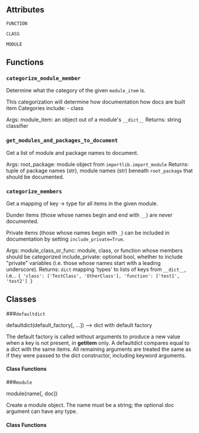 # 




## Attributes
    
`FUNCTION`
    
`CLASS`
    
`MODULE`
    





## Functions
    
### `categorize_module_member`

 Determine what the category of the given `module_item` is.

  This categorization will determine how documentation how docs are built
  item
  Categories include:
    - class

  Args:
    module_item: an object out of a module's `__dict__`
  Returns:
    string classifier
  

    
### `get_modules_and_packages_to_document`

 Get a list of module and package names to document.

  Args:
    root_package: module object from `importlib.import_module`
  Returns:
    tuple of package names (str), module names (str) beneath `root_package` that
    should be documented.
  

    
### `categorize_members`

 Get a mapping of key -> type for all items in the given module.

  Dunder items (those whose names begin and end with `__`) are never documented.

  Private items (those whose names begin with `_`) can be included in
  documentation by setting `include_private=True`.

  Args:
    module_class_or_func: module, class, or function whose members should be
      categorized
    include_private: optional bool, whether to include "private" variables (i.e.
      those whose names start with a leading underscore).
  Returns:
    `dict` mapping 'types' to lists of keys from `__dict__`, i.e...
    ```
    {
      'class': ['TestClass', 'OtherClass'],
      'function': ['test1', 'test2']
    }
    ```
  

    
    




## Classes
    
    
###`defaultdict`

defaultdict(default_factory[, ...]) --> dict with default factory

The default factory is called without arguments to produce
a new value when a key is not present, in __getitem__ only.
A defaultdict compares equal to a dict with the same items.
All remaining arguments are treated the same as if they were
passed to the dict constructor, including keyword arguments.


        
#### Class Functions
            
            

        

    
    
###`module`

module(name[, doc])

Create a module object.
The name must be a string; the optional doc argument can have any type.

        
#### Class Functions
            
            

        

    
